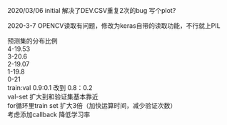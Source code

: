 2020/03/06 initial
解决了DEV.CSV重复2次的bug
写个plot?

2020-3-7
OPENCV读取有问题，修改为keras自带的读取功能，不行就上PIL

预测集的分布比例  
4-19.53  
3-20.6  
2-19.07  
1-19.8  
0-21  
train:val 0.9:0.1 改到 0.8：0.2  
val-set 扩大到和验证集基本靠近  
for循环里train set 扩大3倍（加快运算时间，减少验证次数）  
考虑添加callback 降低学习率